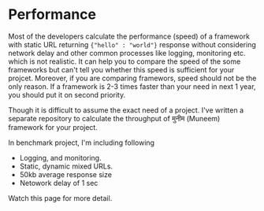 # Performance

Most of the developers calculate the performance (speed) of a framework with static URL returning `{"hello" : "world"}` response without considering network delay and other common processes like logging, monitoring etc. which is not realistic. It can help you to compare the speed of the some frameworks but can't tell you whether this speed is sufficient for your projcet. Moreover, if you are comparing framewors, speed should not be the only reason. If a framework is 2-3 times faster than your need in next 1 year, you should put it on second priority.

Though it is difficult to assume the exact need of a project. I've written a separate repository to calculate the throughput of मुनीम (Muneem) framework for your project.

In benchmark project, I'm including following

* Logging, and monitoring.
* Static, dynamic mixed URLs.
* 50kb average response size
* Netowork delay of 1 sec

Watch this page for more detail.
